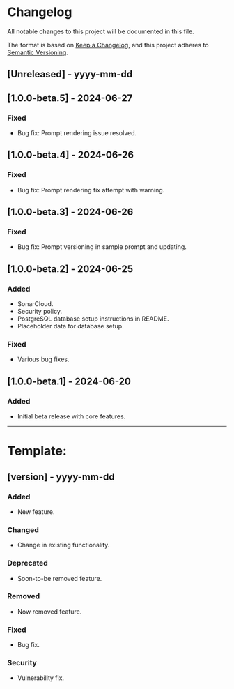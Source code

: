 # Changelog

All notable changes to this project will be documented in this file.

The format is based on [Keep a Changelog](https://keepachangelog.com/en/1.0.0/), and this project adheres to [Semantic Versioning](https://semver.org/spec/v2.0.0.html).

## [Unreleased] - yyyy-mm-dd

## [1.0.0-beta.5] - 2024-06-27
### Fixed
- Bug fix: Prompt rendering issue resolved.

## [1.0.0-beta.4] - 2024-06-26
### Fixed
- Bug fix: Prompt rendering fix attempt with warning.

## [1.0.0-beta.3] - 2024-06-26
### Fixed
- Bug fix: Prompt versioning in sample prompt and updating.

## [1.0.0-beta.2] - 2024-06-25
### Added
- SonarCloud.
- Security policy.
- PostgreSQL database setup instructions in README.
- Placeholder data for database setup.
### Fixed
- Various bug fixes.

## [1.0.0-beta.1] - 2024-06-20
### Added
- Initial beta release with core features.

---
# Template: 
## [version] - yyyy-mm-dd
### Added
- New feature.
### Changed
- Change in existing functionality.
### Deprecated
- Soon-to-be removed feature.
### Removed
- Now removed feature.
### Fixed
- Bug fix.
### Security
- Vulnerability fix.




